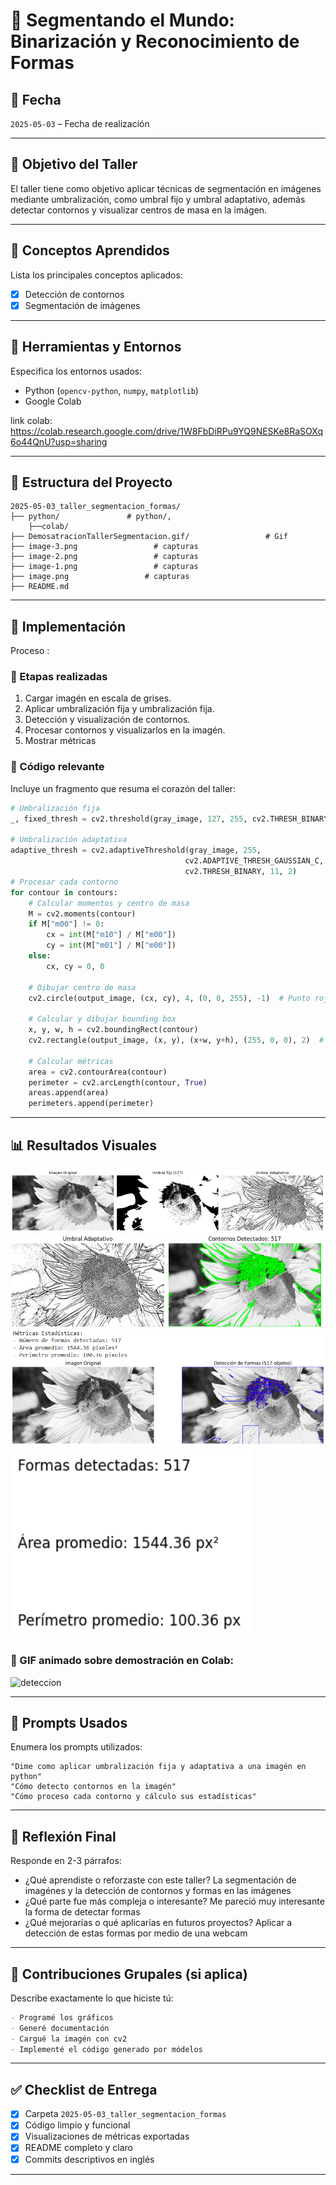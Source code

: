# 🧪 Segmentando el Mundo: Binarización y Reconocimiento de Formas

## 📅 Fecha
`2025-05-03` – Fecha de realización

---

## 🎯 Objetivo del Taller
El taller tiene como objetivo aplicar técnicas de segmentación en imágenes mediante umbralización, como umbral fijo y umbral adaptativo, además detectar contornos y visualizar centros de masa en la imágen.

---

## 🧠 Conceptos Aprendidos

Lista los principales conceptos aplicados:

- [x] Detección de contornos
- [x] Segmentación de imágenes

---

## 🔧 Herramientas y Entornos

Especifica los entornos usados:

- Python (`opencv-python`, `numpy`, `matplotlib`)
- Google Colab

link colab: https://colab.research.google.com/drive/1W8FbDiRPu9YQ9NESKe8RaSOXq6o44QnU?usp=sharing


---

## 📁 Estructura del Proyecto

```
2025-05-03_taller_segmentacion_formas/
├── python/               # python/, 
    ├──colab/
├── DemosatracionTallerSegmentacion.gif/                 # Gif
├── image-3.png                 # capturas
├── image-2.png                 # capturas
├── image-1.png                 # capturas
├── image.png                 # capturas
├── README.md
```

---

## 🧪 Implementación

Proceso :

### 🔹 Etapas realizadas
1. Cargar imagén en escala de grises.
2. Aplicar umbralización fija y umbralización fija.
3. Detección y visualización de contornos.
4. Procesar contornos y visualizarlos en la imagén.
5. Mostrar métricas

### 🔹 Código relevante

Incluye un fragmento que resuma el corazón del taller:

```python
# Umbralización fija
_, fixed_thresh = cv2.threshold(gray_image, 127, 255, cv2.THRESH_BINARY)

# Umbralización adaptativa
adaptive_thresh = cv2.adaptiveThreshold(gray_image, 255,
                                       cv2.ADAPTIVE_THRESH_GAUSSIAN_C,
                                       cv2.THRESH_BINARY, 11, 2)
# Procesar cada contorno
for contour in contours:
    # Calcular momentos y centro de masa
    M = cv2.moments(contour)
    if M["m00"] != 0:
        cx = int(M["m10"] / M["m00"])
        cy = int(M["m01"] / M["m00"])
    else:
        cx, cy = 0, 0

    # Dibujar centro de masa
    cv2.circle(output_image, (cx, cy), 4, (0, 0, 255), -1)  # Punto rojo

    # Calcular y dibujar bounding box
    x, y, w, h = cv2.boundingRect(contour)
    cv2.rectangle(output_image, (x, y), (x+w, y+h), (255, 0, 0), 2)  # Rectángulo azul

    # Calcular métricas
    area = cv2.contourArea(contour)
    perimeter = cv2.arcLength(contour, True)
    areas.append(area)
    perimeters.append(perimeter)
```

---

## 📊 Resultados Visuales
![alt text](image.png)
![alt text](image-1.png)
![alt text](image-2.png)
![alt text](image-3.png)

### 📌 GIF animado sobre demostración en Colab:


![deteccion](./DemostracionTallerSegmentacion.gif)

---

## 🧩 Prompts Usados

Enumera los prompts utilizados:

```text
"Dime como aplicar umbralización fija y adaptativa a una imagén en python"
"Cómo detecto contornos en la imagén"
"Cómo proceso cada contorno y cálculo sus estadísticas"
```

---

## 💬 Reflexión Final

Responde en 2-3 párrafos:

- ¿Qué aprendiste o reforzaste con este taller?
La segmentación de imagénes y la detección de contornos y formas en las imágenes
- ¿Qué parte fue más compleja o interesante?
Me pareció muy interesante la forma de detectar formas
- ¿Qué mejorarías o qué aplicarías en futuros proyectos?
Aplicar a detección de estas formas por medio de una webcam
---

## 👥 Contribuciones Grupales (si aplica)

Describe exactamente lo que hiciste tú:

```markdown
- Programé los gráficos
- Generé documentación
- Cargué la imagén con cv2
- Implementé el código generado por módelos
```

---

## ✅ Checklist de Entrega

- [x] Carpeta `2025-05-03_taller_segmentacion_formas`
- [x] Código limpio y funcional
- [x] Visualizaciones de métricas exportadas
- [x] README completo y claro
- [x] Commits descriptivos en inglés

---